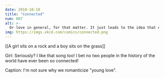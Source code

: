 ```yaml
---
date: 2010-10-18
title: "Connected"
num: 807
alt: >-
  Or love in general, for that matter. It just leads to the idea that either your love is pure, perfect, and eternal, and you are storybook-compatible in every way with no problems, or you're LYING when you say 'I love you'.
img: https://imgs.xkcd.com/comics/connected.png
---
```

[[A girl sits on a rock and a boy sits on the grass]]

Girl: Seriously? I like that song too! I bet no two people in the history of the world have ever been so connected!

Caption: I'm not sure why we romanticize "young love".

